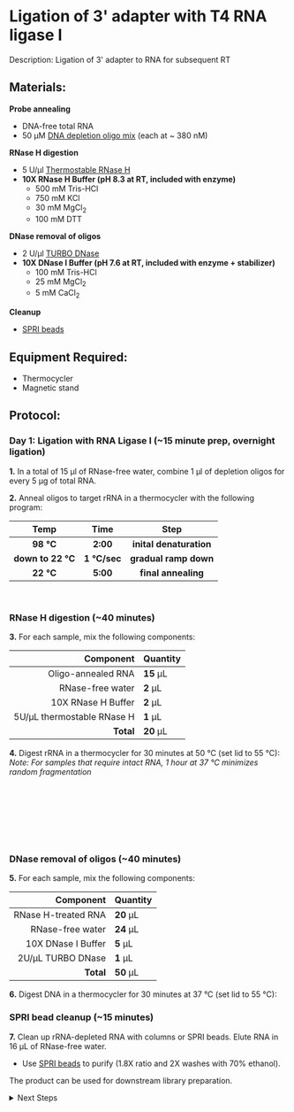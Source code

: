 Ligation of 3' adapter with T4 RNA ligase I
================================================================================
Description: Ligation of 3' adapter to RNA for subsequent RT

Materials:
--------------------------------------------------------------------------------
  **Probe annealing**
  * DNA-free total RNA
  * 50 µM [DNA depletion oligo mix](./HsMm-rRNA-RNaseH-pool.csv) (each at ~ 380 nM)
  
  **RNase H digestion**
  * 5 U/µl [Thermostable RNase H](https://www.neb.com/products/m0523-thermostable-rnase-h#Product%20Information)
  * **10X RNase H Buffer (pH 8.3 at RT, included with enzyme)**
    * 500 mM Tris-HCl
    * 750 mM KCl
    * 30 mM MgCl<sub/>2<sub>
    * 100 mM DTT
  
  **DNase removal of oligos**
  * 2 U/µl [TURBO DNase](https://www.thermofisher.com/order/catalog/product/AM2238)
  * **10X DNase I Buffer (pH 7.6 at RT, included with enzyme + stabilizer)**
    * 100 mM Tris-HCl
    * 25 mM MgCl<sub/>2<sub>
    * 5 mM CaCl<sub/>2<sub>
  
  **Cleanup**
  * [SPRI beads](./SPRI-beads.md)
  
Equipment Required:
--------------------------------------------------------------------------------
  * Thermocycler
  * Magnetic stand

<!-- Use <br/> to go to next page -->
  
Protocol:
--------------------------------------------------------------------------------
### Day 1: Ligation with RNA Ligase I (~15 minute prep, overnight ligation)

**1.** In a total of 15 µl of RNase-free water, combine 1 µl of depletion oligos for every 5 µg of total RNA.  

**2.** Anneal oligos to target rRNA in a thermocycler with the following program:  

  | Temp | Time | Step |
  | :--------: | :---------: |:---------: |
  | **98 °C** | **2:00** | **inital denaturation** |
  | **down to 22 °C** | **1 °C/sec** | **gradual ramp down** |
  | **22 °C** | **5:00** | **final annealing** |
  <br/>

### RNase H digestion (~40 minutes)

**3.** For each sample, mix the following components:

  | Component | Quantity | 
  | ---------: | :---------- |
  | Oligo-annealed RNA | **15**  µL | 
  | RNase-free water | **2**  µL |
  | 10X RNase H Buffer | **2**  µL |
  | 5U/µL thermostable RNase H| **1**  µL |
  | **Total** | **20** µL |

**4.** Digest rRNA in a thermocycler for 30 minutes at 50 °C (set lid to 55 °C):<br/>
_Note: For samples that require intact RNA, 1 hour at 37 °C minimizes random fragmentation_ 

  <br/><br/><br/><br/><br/><br/>

### DNase removal of oligos (~40 minutes)

**5.** For each sample, mix the following components:

  | Component | Quantity | 
  | ---------: | :---------- |
  | RNase H-treated RNA | **20**  µL | 
  | RNase-free water | **24**  µL |
  | 10X DNase I Buffer | **5**  µL |
  | 2U/µL TURBO DNase| **1**  µL |
  | **Total** | **50** µL |

**6.** Digest DNA in a thermocycler for 30 minutes at 37 °C (set lid to 55 °C):
<br/>

### SPRI bead cleanup (~15 minutes)

**7.** Clean up rRNA-depleted RNA with columns or SPRI beads. Elute RNA in 16 µL of RNase-free water.
  * Use [SPRI beads](./SPRI-beads.md) to purify (1.8X ratio and 2X washes with 70% ethanol).

The product can be used for downstream library preparation.

<!-- The text below creates dropdown lists for links to next steps or hyperlinks -->

<details>
  <summary>Next Steps</summary>

</p> <a href="./NEB-Ultra-II-Directional/First-strand-synthesis.md">
First Strand Synthesis </a>

</details>
